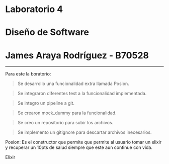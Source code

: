 # Laboratorio 4
# Diseño de Software
# James Araya Rodríguez - B70528
---

Para este la boratorio:
> Se desarrollo una funcionalidad extra llamada Posion.

> Se integraron diferentes test a la funcionalidad implementada. 

> Se integro un pipeline a git.

> Se crearon mock_dummy para la funcionalidad.

> Se creo un repositorio para subir los archivos. 

> Se implemento un gitignore para descartar archivos inecesarios.


Posion: Es el constructor que permite que permite al usuario tomar un elixir y recuperar un 10pts de salud siempre que este aun continue con vida.

Elixir
